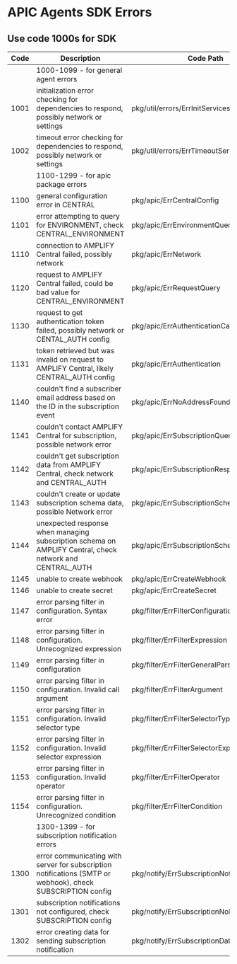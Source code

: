 # APIC Agents SDK Errors

## Use code 1000s for SDK

| Code | Description                                                                                                 | Code Path                                  |
|------|-------------------------------------------------------------------------------------------------------------|--------------------------------------------|
|      | 1000-1099 - for general agent errors                                                                        |                                            |
| 1001 | initialization error checking for dependencies to respond, possibly network or settings                     | pkg/util/errors/ErrInitServicesNotReady    |
| 1002 | timeout error checking for dependencies to respond, possibly network or settings                            | pkg/util/errors/ErrTimeoutServicesNotReady |
|      | 1100-1299 - for apic package errors                                                                         |                                            |
| 1100 | general configuration error in CENTRAL                                                                      | pkg/apic/ErrCentralConfig                  |
| 1101 | error attempting to query for ENVIRONMENT, check CENTRAL_ENVIRONMENT                                        | pkg/apic/ErrEnvironmentQuery               |
| 1110 | connection to AMPLIFY Central failed, possibly network                                                      | pkg/apic/ErrNetwork                        |
| 1120 | request to AMPLIFY Central failed, could be bad value for CENTRAL_ENVIRONMENT                               | pkg/apic/ErrRequestQuery                   |
| 1130 | request to get authentication token failed, possibly network or CENTAL_AUTH config                          | pkg/apic/ErrAuthenticationCall             |
| 1131 | token retrieved but was invalid on request to AMPLIFY Central, likely CENTRAL_AUTH config                   | pkg/apic/ErrAuthentication                 |
| 1140 | couldn't find a subscriber email address based on the ID in the subscription event                          | pkg/apic/ErrNoAddressFound                 |
| 1141 | couldn't contact AMPLIFY Central for subscription, possible network error                                   | pkg/apic/ErrSubscriptionQuery              |
| 1142 | couldn't get subscription data from AMPLIFY Central, check network and CENTRAL_AUTH                         | pkg/apic/ErrSubscriptionResp               |
| 1143 | couldn't create or update subscription schema data, possible Network error                                  | pkg/apic/ErrSubscriptionSchemaCreate       |
| 1144 | unexpected response when managing subscription schema on AMPLIFY Central, check network and CENTRAL_AUTH    | pkg/apic/ErrSubscriptionSchemaResp         |
| 1145 | unable to create webhook                                                                                    | pkg/apic/ErrCreateWebhook                  |
| 1146 | unable to create secret                                                                                     | pkg/apic/ErrCreateSecret                   |
| 1147 | error parsing filter in configuration. Syntax error                                                         | pkg/filter/ErrFilterConfiguration          |
| 1148 | error parsing filter in configuration. Unrecognized expression                                              | pkg/filter/ErrFilterExpression             |
| 1149 | error parsing filter in configuration                                                                       | pkg/filter/ErrFilterGeneralParse           |
| 1150 | error parsing filter in configuration. Invalid call argument                                                | pkg/filter/ErrFilterArgument               |
| 1151 | error parsing filter in configuration. Invalid selector type                                                | pkg/filter/ErrFilterSelectorType           |
| 1152 | error parsing filter in configuration. Invalid selector expression                                          | pkg/filter/ErrFilterSelectorExpr           |
| 1153 | error parsing filter in configuration. Invalid operator                                                     | pkg/filter/ErrFilterOperator               |
| 1154 | error parsing filter in configuration. Unrecognized condition                                               | pkg/filter/ErrFilterCondition              |
|      | 1300-1399 - for subscription notification errors                                                            |                                            |
| 1300 | error communicating with server for subscription notifications (SMTP or webhook), check SUBSCRIPTION config | pkg/notify/ErrSubscriptionNotification     |
| 1301 | subscription notifications not configured, check SUBSCRIPTION config                                        | pkg/notify/ErrSubscriptionNoNotifications  |
| 1302 | error creating data for sending subscription notification                                                   | pkg/notify/ErrSubscriptionData             |
